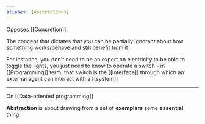 ```yaml
---
aliases: [Abstractions]
---
```


Opposes [[Concretion]]

The concept that dictates that you can be partially ignorant about how something works/behave and still benefit from it

For instance, you don't need to be an expert on electricity to be able to toggle the lights, you just need to know to operate a switch - in [[Programming]] term, that switch is the [[Interface]] through which an external agent can interact with a [[system]]

---

On [[Data-oriented programming]]

**Abstraction** is about drawing from a set of **exemplars** some **essential** thing.